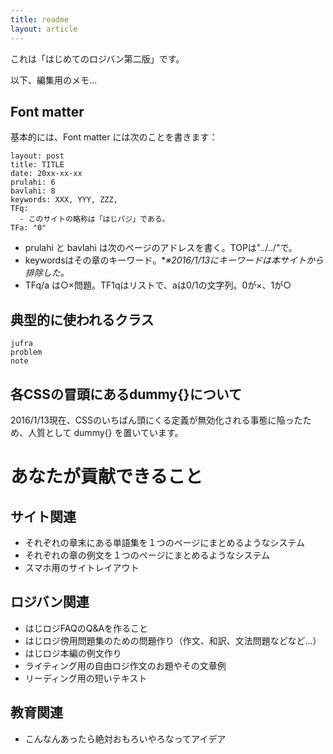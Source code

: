 ```yaml
---
title: readme
layout: article
---
```


これは「はじめてのロジバン第二版」です。

以下、編集用のメモ…

## Font matter

基本的には、Font matter には次のことを書きます：

```  
layout: post  
title: TITLE  
date: 20xx-xx-xx  
prulahi: 6  
bavlahi: 8
keywords: XXX, YYY, ZZZ,   
TFq:  
  - このサイトの略称は「はじパジ」である。  
TFa: "0"  
```

- prulahi と bavlahi は次のページのアドレスを書く。TOPは"../../"で。
- keywordsはその章のキーワード。**※*2016/1/13にキーワードは本サイトから排除した。**
- TFq/a は○×問題。TF1qはリストで、aは0/1の文字列。0が×、1が○
 
## 典型的に使われるクラス
```
jufra
problem
note
```

## 各CSSの冒頭にあるdummy{}について
2016/1/13現在、CSSのいちばん頭にくる定義が無効化される事態に陥ったため、人質として dummy{} を置いています。

# あなたが貢献できること

## サイト関連

- それぞれの章末にある単語集を１つのページにまとめるようなシステム
- それぞれの章の例文を１つのページにまとめるようなシステム
- スマホ用のサイトレイアウト

## ロジバン関連

- はじロジFAQのQ&Aを作ること
- はじロジ傍用問題集のための問題作り（作文、和訳、文法問題などなど…）
- はじロジ本編の例文作り
- ライティング用の自由ロジ作文のお題やその文章例
- リーディング用の短いテキスト

## 教育関連

- こんなんあったら絶対おもろいやろなってアイデア
